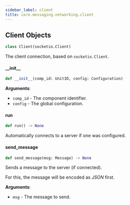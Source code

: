 ```yaml
---
sidebar_label: client
title: core.messaging.networking.client
---
```


## Client Objects

```python
class Client(socketio.Client)
```

The client connection, based on ``socketio.Client``.

#### \_\_init\_\_

```python
def __init__(comp_id: UnitID, config: Configuration)
```

**Arguments**:

- `comp_id` - The component identifier.
- `config` - The global configuration.

#### run

```python
def run() -> None
```

Automatically connects to a server if one was configured.

#### send\_message

```python
def send_message(msg: Message) -> None
```

Sends a message to the server (if connected).

For this, the message will be encoded as *JSON* first.

**Arguments**:

- `msg` - The message to send.

